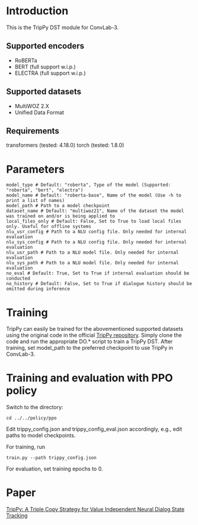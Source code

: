 # Introduction

This is the TripPy DST module for ConvLab-3.

## Supported encoders

* RoBERTa
* BERT (full support w.i.p.)
* ELECTRA (full support w.i.p.)

## Supported datasets

* MultiWOZ 2.X
* Unified Data Format

## Requirements

transformers (tested: 4.18.0)
torch (tested: 1.8.0)

# Parameters

```
model_type # Default: "roberta", Type of the model (Supported: "roberta", "bert", "electra")
model_name # Default: "roberta-base", Name of the model (Use -h to print a list of names)
model_path # Path to a model checkpoint
dataset_name # Default: "multiwoz21", Name of the dataset the model was trained on and/or is being applied to
local_files_only # Default: False, Set to True to load local files only. Useful for offline systems 
nlu_usr_config # Path to a NLU config file. Only needed for internal evaluation
nlu_sys_config # Path to a NLU config file. Only needed for internal evaluation
nlu_usr_path # Path to a NLU model file. Only needed for internal evaluation
nlu_sys_path # Path to a NLU model file. Only needed for internal evaluation
no_eval # Default: True, Set to True if internal evaluation should be conducted
no_history # Default: False, Set to True if dialogue history should be omitted during inference
```

# Training

TripPy can easily be trained for the abovementioned supported datasets using the original code in the official [TripPy repository](https://gitlab.cs.uni-duesseldorf.de/general/dsml/trippy-public). Simply clone the code and run the appropriate DO.* script to train a TripPy DST. After training, set model_path to the preferred checkpoint to use TripPy in ConvLab-3.

# Training and evaluation with PPO policy

Switch to the directory:
```
cd ../../policy/ppo
```

Edit trippy_config.json and trippy_config_eval.json accordingly, e.g., edit paths to model checkpoints.

For training, run
```
train.py --path trippy_config.json
```

For evaluation, set training epochs to 0.

# Paper

[TripPy: A Triple Copy Strategy for Value Independent Neural Dialog State Tracking](https://aclanthology.org/2020.sigdial-1.4/)
